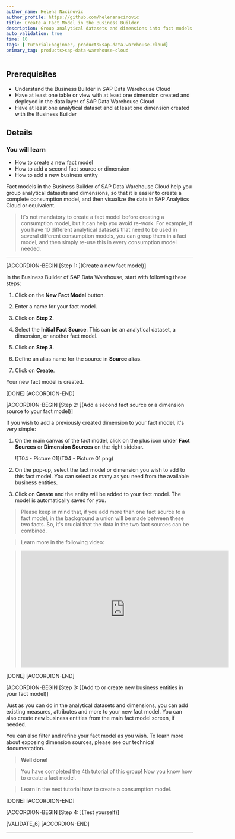 ```yaml
---
author_name: Helena Nacinovic
author_profile: https://github.com/helenanacinovic
title: Create a Fact Model in the Business Builder
description: Group analytical datasets and dimensions into fact models in the Business Builder of SAP Data Warehouse Cloud.
auto_validation: true
time: 10
tags: [ tutorial>beginner, products>sap-data-warehouse-cloud]
primary_tag: products>sap-data-warehouse-cloud
---
```


## Prerequisites
- Understand the Business Builder in SAP Data Warehouse Cloud
- Have at least one table or view with at least one dimension created and deployed in the data layer of SAP Data Warehouse Cloud
- Have at least one analytical dataset and at least one dimension created with the Business Builder


## Details
### You will learn
- How to create a new fact model
- How to add a second fact source or dimension
- How to add a new business entity


Fact models in the Business Builder of SAP Data Warehouse Cloud help you group analytical datasets and dimensions, so that it is easier to create a complete consumption model, and then visualize the data in SAP Analytics Cloud or equivalent.

> It's not mandatory to create a fact model before creating a consumption model, but it can help you avoid re-work. For example, if you have 10 different analytical datasets that need to be used in several different consumption models, you can group them in a fact model, and then simply re-use this in every consumption model needed.


---

[ACCORDION-BEGIN [Step 1: ](Create a new fact model)]

In the Business Builder of SAP Data Warehouse, start with following these steps:

1.	Click on the **New Fact Model** button.

2.	Enter a name for your fact model.

3.	Click on **Step 2**.

4.	Select the **Initial Fact Source**. This can be an analytical dataset, a dimension, or another fact model.

5.	Click on **Step 3**.

6.	Define an alias name for the source in **Source alias**.

7.	Click on **Create**.

Your new fact model is created.


[DONE]
[ACCORDION-END]

[ACCORDION-BEGIN [Step 2: ](Add a second fact source or a dimension source to your fact model)]

If you wish to add a previously created dimension to your fact model, it's very simple:

1.	On the main canvas of the fact model, click on the plus icon under **Fact Sources** or **Dimension Sources** on the right sidebar.

    ![T04 - Picture 01](T04 - Picture 01.png)

2.	On the pop-up, select the fact model or dimension you wish to add to this fact model. You can select as many as you need from the available business entities.

3.	Click on **Create** and the entity will be added to your fact model. The model is automatically saved for you.

> Please keep in mind that, if you add more than one fact source to a fact model, in the background a union will be made between these two facts. So, it's crucial that the data in the two fact sources can be combined.

> Learn more in the following video:

> <iframe width="560" height="315" src="https://www.youtube.com/embed/5x0Hq2kQgAg" title="YouTube video player" frameborder="0" allow="accelerometer; autoplay; clipboard-write; encrypted-media; gyroscope; picture-in-picture" allowfullscreen></iframe>


[DONE]
[ACCORDION-END]


[ACCORDION-BEGIN [Step 3: ](Add to or create new business entities in your fact model)]

Just as you can do in the analytical datasets and dimensions, you can add existing measures, attributes and more to your new fact model. You can also create new business entities from the main fact model screen, if needed.

You can also filter and refine your fact model as you wish. To learn more about exposing dimension sources, please see our technical documentation.

>**Well done!**

> You have completed the 4th tutorial of this group! Now you know how to create a fact model.

> Learn in the next tutorial how to create a consumption model.

[DONE]
[ACCORDION-END]

[ACCORDION-BEGIN [Step 4: ](Test yourself)]



[VALIDATE_6]
[ACCORDION-END]

---
